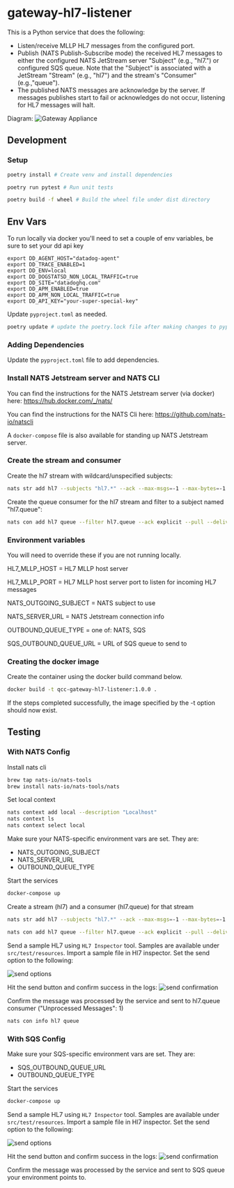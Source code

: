 # gateway-hl7-listener
This is a Python service that does the following:
* Listen/receive MLLP HL7 messages from the configured port.
* Publish (NATS Publish-Subscribe mode) the received HL7 messages to either the configured NATS JetStream server "Subject" (e.g., "hl7.<subject-name>") or configured SQS queue.
Note that the "Subject" is associated with a JetStream "Stream" (e.g., "hl7") and the stream's "Consumer" (e.g.,"queue").
* The published NATS messages are acknowledge by the server. If messages publishes start to fail or acknowledges do not occur, listening for HL7 messages will halt.

Diagram: 
![Gateway Appliance](diagrams/gateway_appliance.png)

## Development

### Setup

```bash
poetry install # Create venv and install dependencies

poetry run pytest # Run unit tests

poetry build -f wheel # Build the wheel file under dist directory
```

## Env Vars
To run locally via docker you'll need to set a couple of env variables, be sure to set your dd api key
```shell
export DD_AGENT_HOST="datadog-agent"
export DD_TRACE_ENABLED=1
export DD_ENV=local
export DD_DOGSTATSD_NON_LOCAL_TRAFFIC=true
export DD_SITE="datadoghq.com"
export DD_APM_ENABLED=true
export DD_APM_NON_LOCAL_TRAFFIC=true
export DD_API_KEY="your-super-special-key"
```

Update `pyproject.toml` as needed.

```bash
poetry update # update the poetry.lock file after making changes to pyproject.toml
```

### Adding Dependencies

Update the `pyproject.toml` file to add dependencies.

### Install NATS Jetstream server and NATS CLI

You can find the instructions for the NATS Jetstream server (via docker) here:
https://hub.docker.com/_/nats/

You can find the instructions for the NATS Cli here:
https://github.com/nats-io/natscli

A `docker-compose` file is also available for standing up NATS Jetstream server.

### Create the stream and consumer

Create the hl7 stream with wildcard/unspecified subjects:

```bash
nats str add hl7 --subjects "hl7.*" --ack --max-msgs=-1 --max-bytes=-1 --max-age=1y --storage file --retention limits --max-msg-size=-1 --discard=old --max-msgs-per-subject=-1 --dupe-window=2m --replicas=1
```

Create the queue consumer for the hl7 stream and filter to a subject named "hl7.queue":

```bash
nats con add hl7 queue --filter hl7.queue --ack explicit --pull --deliver all --max-deliver=-1 --sample 100 --max-pending=1 --replay=instant --wait=1s
```
### Environment variables

You will need to override these if you are not running locally.

HL7_MLLP_HOST = HL7 MLLP host server

HL7_MLLP_PORT = HL7 MLLP host server port to listen for incoming HL7 messages

NATS_OUTGOING_SUBJECT = NATS subject to use

NATS_SERVER_URL = NATS Jetstream connection info

OUTBOUND_QUEUE_TYPE = one of: NATS, SQS

SQS_OUTBOUND_QUEUE_URL = URL of SQS queue to send to

### Creating the docker image

Create the container using the docker build command below.

```bash
docker build -t qcc-gateway-hl7-listener:1.0.0 .
```

If the steps completed successfully, the image specified by the -t option should now exist.

## Testing

### With NATS Config

Install nats cli
```bash
brew tap nats-io/nats-tools
brew install nats-io/nats-tools/nats
```

Set local context
```bash
nats context add local --description "Localhost"
nats context ls
nats context select local
```

Make sure your NATS-specific environment vars are set. They are:
- NATS_OUTGOING_SUBJECT
- NATS_SERVER_URL
- OUTBOUND_QUEUE_TYPE

Start the services
```bash
docker-compose up
```

Create a stream (hl7) and a consumer (hl7.queue) for that stream
```bash
nats str add hl7 --subjects "hl7.*" --ack --max-msgs=-1 --max-bytes=-1 --max-age=1y --storage file --retention limits --max-msg-size=-1 --discard=old --max-msgs-per-subject=-1 --dupe-window=2m --replicas=1

nats con add hl7 queue --filter hl7.queue --ack explicit --pull --deliver all --max-deliver=-1 --sample 100 --max-pending=1 --replay=instant --wait=1s
```

Send a sample HL7 using `HL7 Inspector` tool. Samples are available under `src/test/resources`. Import a sample file in Hl7 inspector. Set the send option to the following:

![send options](diagrams/hl7_inspector_send_option.png)

Hit the send button and confirm success in the logs: 
![send confirmation](diagrams/hl7_inspector_send_confirmation.png)

Confirm the message was processed by the service and sent to hl7.queue consumer ("Unprocessed Messages": 1)
```bash
nats con info hl7 queue
```

### With SQS Config

Make sure your SQS-specific environment vars are set. They are:
- SQS_OUTBOUND_QUEUE_URL
- OUTBOUND_QUEUE_TYPE

Start the services
```bash
docker-compose up
```

Send a sample HL7 using `HL7 Inspector` tool. Samples are available under `src/test/resources`. Import a sample file in Hl7 inspector. Set the send option to the following:

![send options](diagrams/hl7_inspector_send_option.png)

Hit the send button and confirm success in the logs:
![send confirmation](diagrams/hl7_inspector_send_confirmation.png)

Confirm the message was processed by the service and sent to SQS queue your environment points to.